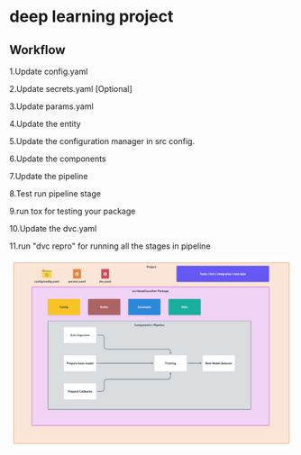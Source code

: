 # deep learning project
## Workflow

1.Update config.yaml


2.Update secrets.yaml [Optional]


3.Update params.yaml


4.Update the entity


5.Update the configuration manager in src config.


6.Update the components


7.Update the pipeline


8.Test run pipeline stage


9.run tox for testing your package


10.Update the dvc.yaml


11.run "dvc repro" for running all the stages in pipeline



![img](https://raw.githubusercontent.com/DeeptiMish/deepCNNclassifier/main/docs/images/Data%20Ingestion%402x%20(1).png)


